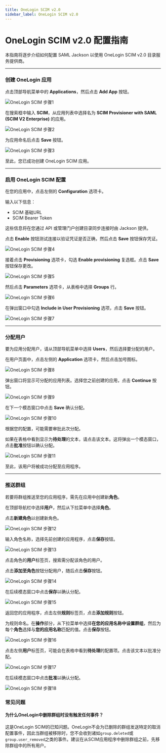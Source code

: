 ```yaml
---
title: OneLogin SCIM v2.0
sidebar_label: OneLogin SCIM v2.0
---
```


# OneLogin SCIM v2.0 配置指南

本指南将逐步介绍如何配置 SAML Jackson 以使用 OneLogin SCIM v2.0 目录服务提供商。

---

### 创建 OneLogin 应用

点击顶部导航菜单中的 **Applications**，然后点击 **Add App** 按钮。

![OneLogin SCIM 步骤1](/images/docs/jackson/dsync-providers/onelogin/1.png)

在搜索框中输入 **SCIM**，从应用列表中选择名为 **SCIM Provisioner with SAML (SCIM V2 Enterprise)** 的应用。

![OneLogin SCIM 步骤2](/images/docs/jackson/dsync-providers/onelogin/2.png)

为应用命名后点击 **Save** 按钮。

![OneLogin SCIM 步骤3](/images/docs/jackson/dsync-providers/onelogin/3.png)

至此，您已成功创建 OneLogin SCIM 应用。

---

### 启用 OneLogin SCIM 配置

在您的应用中，点击左侧的 **Configuration** 选项卡。

输入以下信息：

- SCIM 基础URL
- SCIM Bearer Token

这些信息将在您通过 API 或管理门户创建目录同步连接时由 Jackson 提供。

点击 **Enable** 按钮测试连接以验证凭证是否正确，然后点击 **Save** 按钮保存凭证。

![OneLogin SCIM 步骤4](/images/docs/jackson/dsync-providers/onelogin/4.png)

接着点击 **Provisioning** 选项卡，勾选 **Enable provisioning** 复选框。点击 **Save** 按钮保存更改。

![OneLogin SCIM 步骤5](/images/docs/jackson/dsync-providers/onelogin/5.png)

然后点击 **Parameters** 选项卡，从表格中选择 **Groups** 行。

![OneLogin SCIM 步骤6](/images/docs/jackson/dsync-providers/onelogin/6.png)

在弹出窗口中勾选 **Include in User Provisioning** 选项，点击 **Save** 按钮。

![OneLogin SCIM 步骤7](/images/docs/jackson/dsync-providers/onelogin/7.png)

---

### 分配用户

要为应用分配用户，请从顶部导航菜单中选择 **Users**，然后选择要分配的用户。

在用户页面中，点击左侧的 **Application** 选项卡，然后点击加号图标。

![OneLogin SCIM 步骤8](/images/docs/jackson/dsync-providers/onelogin/8.png)

弹出窗口将显示可分配的应用列表。选择您之前创建的应用，点击 **Continue** 按钮。

![OneLogin SCIM 步骤9](/images/docs/jackson/dsync-providers/onelogin/9.png)

在下一个模态窗口中点击 **Save** 确认分配。

![OneLogin SCIM 步骤10](/images/docs/jackson/dsync-providers/onelogin/10.png)

根据您的配置，可能需要审批此次分配。

如果在表格中看到显示为**待处理**的文本，请点击该文本。这将弹出一个模态窗口，点击**批准**按钮以确认分配。

![OneLogin SCIM 步骤11](/images/docs/jackson/dsync-providers/onelogin/11.png)

至此，该用户将被成功分配至应用程序。

---

### 推送群组

若要将群组推送至您的应用程序，需先在应用中创建新**角色**。

在顶部导航栏中选择**用户**，然后从下拉菜单中选择**角色**。

点击**新建角色**以创建新角色。

![OneLogin SCIM 步骤12](/images/docs/jackson/dsync-providers/onelogin/12.png)

输入角色名称，选择先前创建的应用程序，点击**保存**按钮。

![OneLogin SCIM 步骤13](/images/docs/jackson/dsync-providers/onelogin/13.png)

点击角色的**用户**标签页，搜索需分配该角色的用户。

点击**添加至角色**按钮分配用户，随后点击**保存**按钮。

![OneLogin SCIM 步骤14](/images/docs/jackson/dsync-providers/onelogin/14.png)

在后续模态窗口中点击**保存**以确认分配。

![OneLogin SCIM 步骤15](/images/docs/jackson/dsync-providers/onelogin/15.png)

返回您的应用程序，点击左侧**规则**标签页，点击**添加规则**按钮。

为规则命名。在**操作**部分，从下拉菜单中选择**在您的应用名称中设置群组**，然后为每个**角色**选择与**您的应用名称**匹配的值。点击**保存**按钮。

![OneLogin SCIM 步骤16](/images/docs/jackson/dsync-providers/onelogin/16.png)

点击左侧**用户**标签页，可能会在表格中看到**待处理**的配置项。点击该文本以批准分配。

![OneLogin SCIM 步骤17](/images/docs/jackson/dsync-providers/onelogin/17.png)

在后续模态窗口中点击**批准**以确认分配。

![OneLogin SCIM 步骤18](/images/docs/jackson/dsync-providers/onelogin/18.png)

### 常见问题

#### 为什么OneLogin中删除群组时没有触发任何事件？

这是OneLogin SCIM的已知问题。OneLogin不会为已删除的群组发送特定的取消配置事件，因此当群组被移除时，您不会收到诸如`group.deleted`或`group.user_removed`之类的事件。建议在从SCIM应用程序中删除群组之前，先移除群组中的所有用户。